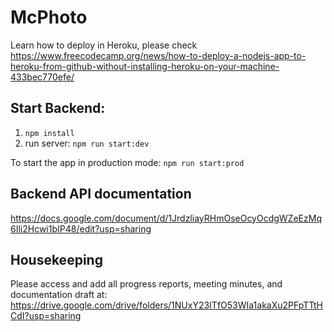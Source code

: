 # McPhoto
Learn how to deploy in Heroku, please check https://www.freecodecamp.org/news/how-to-deploy-a-nodejs-app-to-heroku-from-github-without-installing-heroku-on-your-machine-433bec770efe/

## Start Backend:
1. ```npm install```
2. run server: ```npm run start:dev```

To start the app in production mode: ```npm run start:prod```

## Backend API documentation
https://docs.google.com/document/d/1JrdzliayRHmOseOcyOcdgWZeEzMq6Ili2Hcwi1bIP48/edit?usp=sharing

## Housekeeping
Please access and add all progress reports, meeting minutes, and documentation draft at:
https://drive.google.com/drive/folders/1NUxY23ITfO53WIa1akaXu2PFpTTtHCdI?usp=sharing
